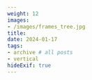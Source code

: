 ```yaml
---
weight: 12
images:
- /images/frames_tree.jpg
title:
date: 2024-01-17
tags:
- archive # all posts
- vertical
hideExif: true
---
```

